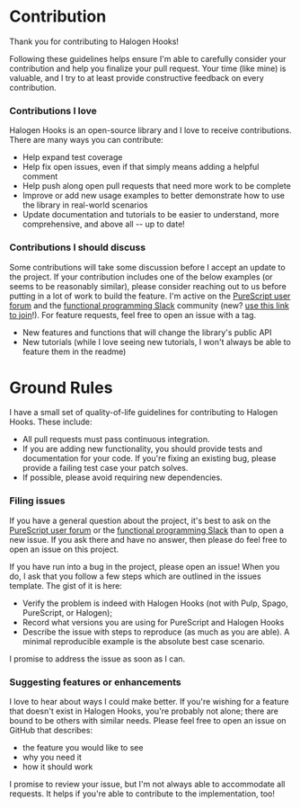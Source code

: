 # Contribution

Thank you for contributing to Halogen Hooks!

Following these guidelines helps ensure I'm able to carefully consider your contribution and help you finalize your pull request. Your time (like mine) is valuable, and I try to at least provide constructive feedback on every contribution.

### Contributions I love

Halogen Hooks is an open-source library and I love to receive contributions. There are many ways you can contribute:

* Help expand test coverage
* Help fix open issues, even if that simply means adding a helpful comment
* Help push along open pull requests that need more work to be complete
* Improve or add new usage examples to better demonstrate how to use the library in real-world scenarios
* Update documentation and tutorials to be easier to understand, more comprehensive, and above all -- up to date!

### Contributions I should discuss

Some contributions will take some discussion before I accept an update to the project. If your contribution includes one of the below examples (or seems to be reasonably similar), please consider reaching out to us before putting in a lot of work to build the feature. I'm active on the [PureScript user forum](https://discourse.purescript.org) and the [functional programming Slack](https://functionalprogramming.slack.com/) community (new? [use this link to join](https://fpchat-invite.herokuapp.com/)!). For feature requests, feel free to open an issue with a tag.

* New features and functions that will change the library's public API
* New tutorials (while I love seeing new tutorials, I won't always be able to feature them in the readme)

# Ground Rules

I have a small set of quality-of-life guidelines for contributing to Halogen Hooks. These include:

* All pull requests must pass continuous integration.
* If you are adding new functionality, you should provide tests and documentation for your code. If you're fixing an existing bug, please provide a failing test case your patch solves.
* If possible, please avoid requiring new dependencies.

### Filing issues

If you have a general question about the project, it's best to ask on the [PureScript user forum](https://discourse.purescript.org) or the [functional programming Slack](https://functionalprogramming.slack.com/) than to open a new issue. If you ask there and have no answer, then please do feel free to open an issue on this project.

If you have run into a bug in the project, please open an issue! When you do, I ask that you follow a few steps which are outlined in the issues template. The gist of it is here:

* Verify the problem is indeed with Halogen Hooks (not with Pulp, Spago, PureScript, or Halogen);
* Record what versions you are using for PureScript and Halogen Hooks
* Describe the issue with steps to reproduce (as much as you are able). A minimal reproducible example is the absolute best case scenario.

I promise to address the issue as soon as I can.

### Suggesting features or enhancements

I love to hear about ways I could make  better. If you're wishing for a feature that doesn't exist in Halogen Hooks, you're probably not alone; there are bound to be others with similar needs. Please feel free to open an issue on GitHub that describes:

* the feature you would like to see
* why you need it
* how it should work

I promise to review your issue, but I'm not always able to accommodate all requests. It helps if you're able to contribute to the implementation, too!
